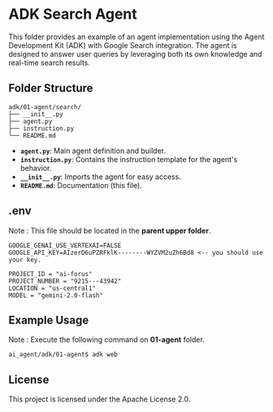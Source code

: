 # ADK Search Agent

This folder provides an example of an agent implementation using the Agent Development Kit (ADK) with Google Search integration. The agent is designed to answer user queries by leveraging both its own knowledge and real-time search results.

## Folder Structure

```
adk/01-agent/search/
├── __init__.py
├── agent.py
├── instruction.py
└── README.md
```

- **`agent.py`**: Main agent definition and builder.
- **`instruction.py`**: Contains the instruction template for the agent's behavior.
- **`__init__.py`**: Imports the agent for easy access.
- **`README.md`**: Documentation (this file).

## .env

Note : This file should be located in the **parent upper folder**.

```
GOOGLE_GENAI_USE_VERTEXAI=FALSE
GOOGLE_API_KEY=AIzerD6uPZRFklK--------WYZVM2uZh6Bd8 <-- you should use your key.

PROJECT_ID = "ai-forus"
PROJECT_NUMBER = "9215---43942"
LOCATION = "us-central1"
MODEL = "gemini-2.0-flash"
```

## Example Usage
Note : Execute the following command on **01-agent** folder. 

```
ai_agent/adk/01-agent$ adk web
```


## License

This project is licensed under the Apache License 2.0.